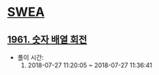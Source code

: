 # [SWEA](https://www.swexpertacademy.com/)
## [1961. 숫자 배열 회전](https://www.swexpertacademy.com/main/code/problem/problemDetail.do?contestProbId=AV5Pq-OKAVYDFAUq)

* 풀이 시간:
  1. 2018-07-27 11:20:05 ~ 2018-07-27 11:36:41
